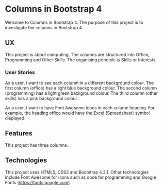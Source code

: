 # Columns in Bootstrap 4

Welcome to Columns in Bootstrap 4.  The purpose of this project is to investigate the columns in Bootstrap 4.

## UX

This project is about computing.  The columns are structured into Office, Programming and Other Skills.
The organising principle is Skills or Interests.

### User Stories

As a user, I want to see each column in a different background colour.  The first column (office) has a light blue
background colour.  The second column (programming) has a light green background colour.  The third column (other skills)
has a pink background colour.

As a user, I want to have Font Awesome Icons in each column heading.  For example, the heading office would have the Excel
(Spreadsheet) symbol displayed.

## Features

This project has three columns.

## Technologies

This project uses HTML5, CSS3 and Bootstrap 4.3.1.  Other technologies include Font Awesome for icons such as code for
programming and Google Fonts (https://fonts.google.com).

